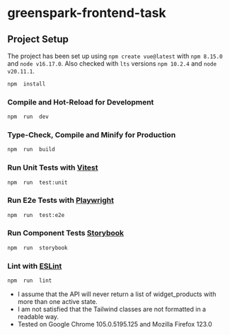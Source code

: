 # greenspark-frontend-task

## Project Setup
The project has been set up using `npm create vue@latest` with `npm 8.15.0`  and `node v16.17.0`.
Also checked  with `lts` versions `npm 10.2.4` and `node v20.11.1`. 
```sh
npm  install
```
### Compile and Hot-Reload for Development
```sh
npm  run  dev
```
### Type-Check, Compile and Minify for Production
```sh
npm  run  build
```
### Run Unit Tests with [Vitest](https://vitest.dev/)
```sh
npm  run  test:unit
```
### Run E2e Tests with [Playwright](https://playwright.dev/)
```sh
npm  run  test:e2e
```
### Run Component Tests [Storybook](https://storybook.js.org/)
```sh
npm  run  storybook
```
### Lint with [ESLint](https://eslint.org/)
```sh
npm  run  lint
```
- I assume that the API will never return a list of widget_products with more than one active state.
- I am not satisfied that the Tailwind classes are not formatted in a readable way.
- Tested on Google Chrome 105.0.5195.125 and Mozilla Firefox 123.0